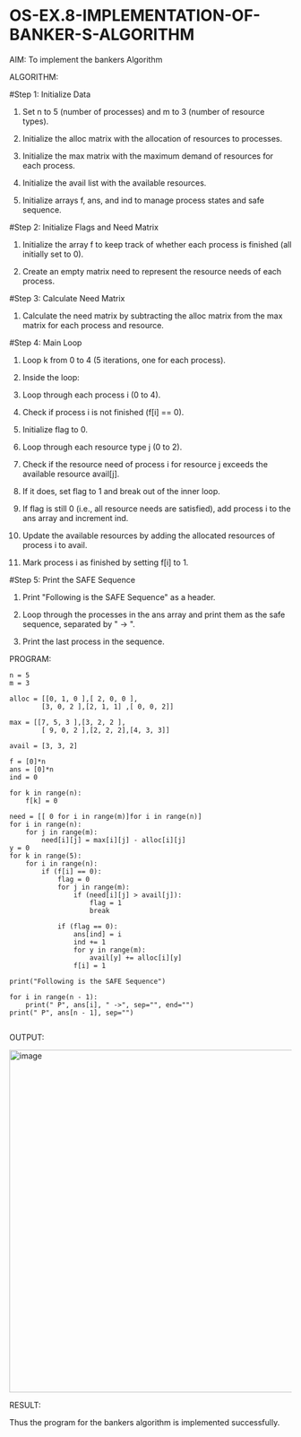 # OS-EX.8-IMPLEMENTATION-OF-BANKER-S-ALGORITHM

AIM:
    To implement the bankers Algorithm

ALGORITHM:

#Step 1: Initialize Data

1. Set n to 5 (number of processes) and m to 3 (number of resource types).


2. Initialize the alloc matrix with the allocation of resources to processes.


3. Initialize the max matrix with the maximum demand of resources for each process.


4. Initialize the avail list with the available resources.


5. Initialize arrays f, ans, and ind to manage process states and safe sequence.

#Step 2: Initialize Flags and Need Matrix


1. Initialize the array f to keep track of whether each process is finished (all initially set to 0).

  
2. Create an empty matrix need to represent the resource needs of each process.

#Step 3: Calculate Need Matrix

1. Calculate the need matrix by subtracting the alloc matrix from the max matrix for each process and resource.

#Step 4: Main Loop
1. Loop k from 0 to 4 (5 iterations, one for each process).

2. Inside the loop:


3. Loop through each process i (0 to 4).


4. Check if process i is not finished (f[i] == 0).


5. Initialize flag to 0.


6. Loop through each resource type j (0 to 2).


7. Check if the resource need of process i for resource j exceeds the available resource avail[j].


8. If it does, set flag to 1 and break out of the inner loop.


9. If flag is still 0 (i.e., all resource needs are satisfied), add process i to the ans array and increment ind.


10. Update the available resources by adding the allocated resources of process i to avail.


11. Mark process i as finished by setting f[i] to 1.

#Step 5: Print the SAFE Sequence

1. Print "Following is the SAFE Sequence" as a header.


2. Loop through the processes in the ans array and print them as the safe sequence, separated by " -> ".


3. Print the last process in the sequence.


PROGRAM:
```
n = 5
m = 3

alloc = [[0, 1, 0 ],[ 2, 0, 0 ],
        [3, 0, 2 ],[2, 1, 1] ,[ 0, 0, 2]]

max = [[7, 5, 3 ],[3, 2, 2 ],
        [ 9, 0, 2 ],[2, 2, 2],[4, 3, 3]]

avail = [3, 3, 2]

f = [0]*n
ans = [0]*n
ind = 0

for k in range(n):
    f[k] = 0

need = [[ 0 for i in range(m)]for i in range(n)]
for i in range(n):
    for j in range(m):
        need[i][j] = max[i][j] - alloc[i][j]
y = 0
for k in range(5):
    for i in range(n):
        if (f[i] == 0):
            flag = 0
            for j in range(m):
                if (need[i][j] > avail[j]):
                    flag = 1
                    break

            if (flag == 0):
                ans[ind] = i
                ind += 1
                for y in range(m):
                    avail[y] += alloc[i][y]
                f[i] = 1

print("Following is the SAFE Sequence")

for i in range(n - 1):
    print(" P", ans[i], " ->", sep="", end="")
print(" P", ans[n - 1], sep="")


```
OUTPUT:


<img width="611" alt="image" src="https://github.com/AlluguriSrikrishnateja/OS-EX.8-IMPLEMENTATION-OF-BANKER-S-ALGORITHM/assets/118343892/0342adae-3eb2-4d80-a8cc-fdcccbdf97e1">



RESULT:

Thus the program for the bankers algorithm is implemented successfully.


